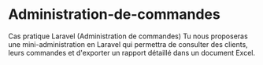 # Administration-de-commandes
Cas pratique Laravel (Administration de commandes) Tu nous proposeras une mini-administration en Laravel qui permettra de consulter des clients, leurs commandes et d'exporter un rapport détaillé dans un document Excel.
